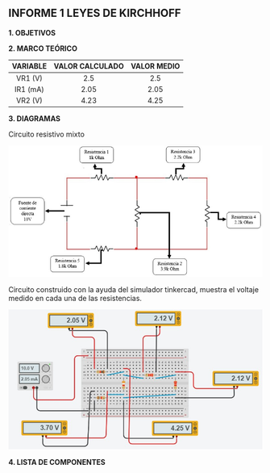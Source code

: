 ##  INFORME 1 LEYES DE KIRCHHOFF

**1. OBJETIVOS**

**2. MARCO TEÓRICO**

|**VARIABLE**|**VALOR CALCULADO**|**VALOR MEDIO**|
|:-----------:|:-----------:|:--------------:|
|VR1 (V)|2.5|2.5|
|IR1 (mA)|2.05|2.05|
|VR2 (V)|4.23|4.25|

**3. DIAGRAMAS**

Circuito resistivo mixto

![](https://github.com/Juan-99/Fundamentos-de-Circuitos-4867-4877/blob/main/img/Diagrama%20del%20circuito.jpg)

Circuito construido con la ayuda del simulador tinkercad, muestra el voltaje medido en cada una de las resistencias.

![](https://github.com/Juan-99/Fundamentos-de-Circuitos-4867-4877/blob/main/img/Circuito%20armado%20con%20tinkercad.jpg)

**4. LISTA DE COMPONENTES**


